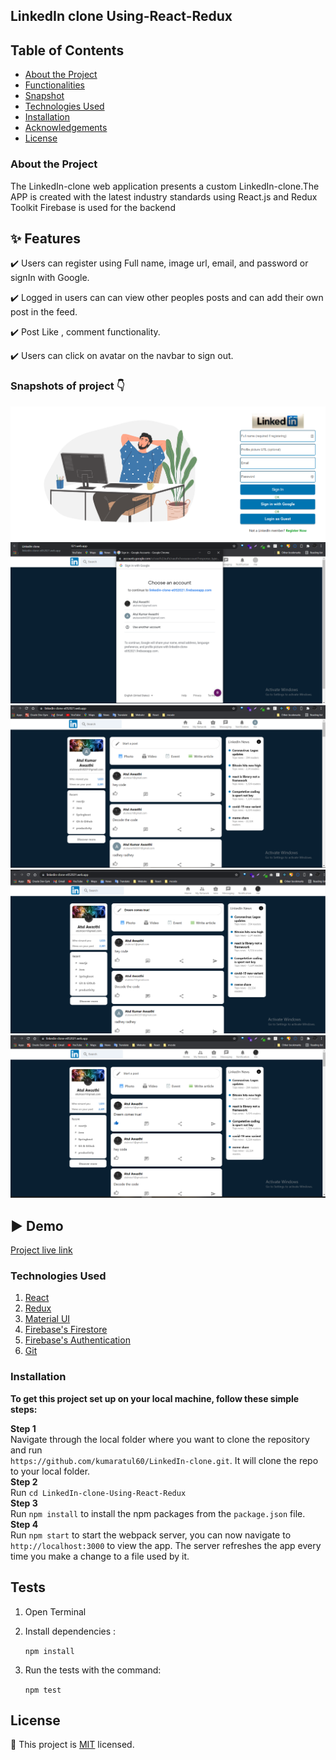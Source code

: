 ## LinkedIn clone Using-React-Redux 

## Table of Contents

- [About the Project](#about-the-project)
- [Functionalities](#Features)
- [Snapshot](#snapshot)
- [Technologies Used](#technologies-used)
- [Installation](#installation)
- [Acknowledgements](#test)
- [License](#license)

### About the Project

The LinkedIn-clone web application presents a custom LinkedIn-clone.The APP is created with the latest industry standards using React.js and Redux Toolkit
Firebase is used for the backend <br>

## :sparkles: Features

:heavy_check_mark: Users can register using Full name, image url, email, and password or signIn with Google.

:heavy_check_mark: Logged in users can can view other peoples posts and can add their own post in the feed.

:heavy_check_mark: Post Like , comment functionality.

:heavy_check_mark: Users can click on avatar on the navbar to sign out.

### Snapshots of project 👇

<img target="_blank" src="main.png">

<img target="_blank" src="2.png">

<img target="_blank" src="3.png">

<img target="_blank" src="4.png">

<img target="_blank" src="5.png">

## ▶️ Demo

[Project live link](https://linkedin-clone-e052021.web.app/)

### Technologies Used

1. [React](https://reactjs.org/)
2. [Redux](https://redux.js.org/)
3. [Material UI](https://material-ui.com/)
4. [Firebase's Firestore](https://firebase.google.com/)
5. [Firebase's Authentication](https://firebase.google.com/docs/auth)
6. [Git](https://git-scm.com/)

### Installation

**To get this project set up on your local machine, follow these simple steps:**

**Step 1**<br>
Navigate through the local folder where you want to clone the repository and run<br>
`https://github.com/kumaratul60/LinkedIn-clone.git`. It will clone the repo to your local folder.<br>
**Step 2**<br>
Run `cd LinkedIn-clone-Using-React-Redux`<br>
**Step 3**<br>
Run `npm install` to install the npm packages from the `package.json` file.<br>
**Step 4**<br>
Run `npm start` to start the webpack server, you can now navigate to `http://localhost:3000` to view the app. The server refreshes the app every time you make a change to a file used by it.<br>

## Tests

1. Open Terminal

2. Install dependencies :

   `npm install`

3. Run the tests with the command:

   `npm test`

## License

📝
This project is [MIT](https://opensource.org/licenses/MIT) licensed.
